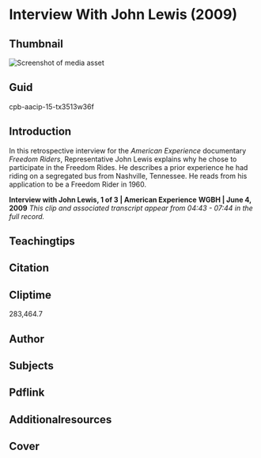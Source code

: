 # Interview With John Lewis (2009)

## Thumbnail

![Screenshot of media asset](https://s3.amazonaws.com/americanarchive.org/primary_source_sets/02-15-tx3513w36f.jpg "Screenshot media asset")


## Guid
cpb-aacip-15-tx3513w36f

## Introduction

In this retrospective interview for the _American Experience_ documentary _Freedom Riders_, Representative John Lewis explains why he chose to participate in the Freedom Rides. He describes a prior experience he had riding on a segregated bus from Nashville, Tennessee. He reads from his application to be a Freedom Rider in 1960.

<b>Interview with John Lewis, 1 of 3 | American Experience</b>
<b>WGBH | June 4, 2009</b>
<i>This clip and associated transcript appear from 04:43 - 07:44 in the full record.</i>

## Teachingtips

## Citation

## Cliptime

283,464.7

## Author
## Subjects
## Pdflink
## Additionalresources
## Cover